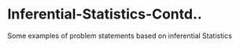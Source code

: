 # Inferential-Statistics-Contd..
Some examples of problem statements based on inferential Statistics
